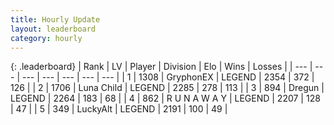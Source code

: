 ```yaml
---
title: Hourly Update
layout: leaderboard
category: hourly
---
```


{: .leaderboard}
| Rank | LV | Player | Division | Elo | Wins | Losses |
| --- | --- | --- | --- | --- | --- | --- |
| <span data-change="0">1</span> | 1308 | <span title="ID: 315148">GryphonEX</span> | LEGEND | <span data-change="17">2354</span> | <span data-change="5">372</span> | <span data-change="0">126</span> |
| <span data-change="0">2</span> | 1706 | <span title="ID: 164871">Luna Child</span> | LEGEND | <span data-change="0">2285</span> | <span data-change="0">278</span> | <span data-change="0">113</span> |
| <span data-change="0">3</span> | 894 | <span title="ID: 337810">Dregun</span> | LEGEND | <span data-change="0">2264</span> | <span data-change="0">183</span> | <span data-change="0">68</span> |
| <span data-change="0">4</span> | 862 | <span title="ID: 66144">R U N A W A Y</span> | LEGEND | <span data-change="0">2207</span> | <span data-change="0">128</span> | <span data-change="0">47</span> |
| <span data-change="1">5</span> | 349 | <span title="ID: 512212">LuckyAlt</span> | LEGEND | <span data-change="4">2191</span> | <span data-change="1">100</span> | <span data-change="0">49</span> |